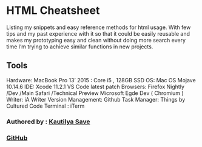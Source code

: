 # HTML Cheatsheet

Listing my snippets and easy reference methods for html usage.
With few tips and my past experience with it so that it could be easily reusable and makes my prototyping easy and clean without doing more search every time I’m trying to achieve similar functions in new projects.

## Tools

Hardware: MacBook Pro 13’ 2015 : Core i5 , 128GB SSD
OS: Mac OS Mojave 10.14.6
IDE: Xcode 11.2.1
VS Code latest patch
Browsers: Firefox Nightly /Dev /Main
Safari /Technical Preview
Microsoft Egde Dev ( Chromium )
Writer: iA Writer
Version Management: Github
Task Manager: Things by Cultured Code
Terminal : iTerm

### Authored by : [Kautilya Save](https://sensehack.github.io/)

### [GitHub](https://github.com/SensehacK)
